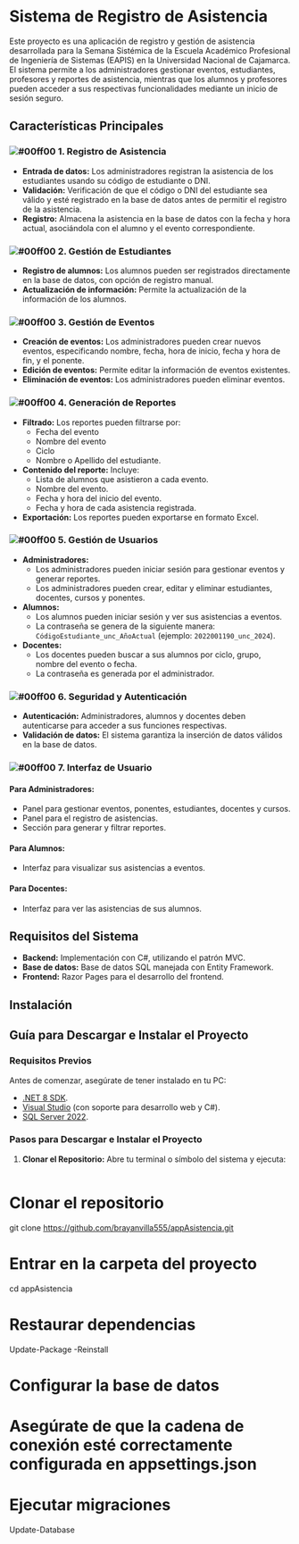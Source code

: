 # Sistema de Registro de Asistencia

Este proyecto es una aplicación de registro y gestión de asistencia desarrollada para la Semana Sistémica de la Escuela Académico Profesional de Ingeniería de Sistemas (EAPIS) en la Universidad Nacional de Cajamarca. El sistema permite a los administradores gestionar eventos, estudiantes, profesores y reportes de asistencia, mientras que los alumnos y profesores pueden acceder a sus respectivas funcionalidades mediante un inicio de sesión seguro.

## **Características Principales**

### ![#00ff00](https://placehold.co/15x15/00ff00/00ff00.png) 1. Registro de Asistencia
- **Entrada de datos:** Los administradores registran la asistencia de los estudiantes usando su código de estudiante o DNI.
- **Validación:** Verificación de que el código o DNI del estudiante sea válido y esté registrado en la base de datos antes de permitir el registro de la asistencia.
- **Registro:** Almacena la asistencia en la base de datos con la fecha y hora actual, asociándola con el alumno y el evento correspondiente.

### ![#00ff00](https://placehold.co/15x15/00ff00/00ff00.png) 2. Gestión de Estudiantes
- **Registro de alumnos:** Los alumnos pueden ser registrados directamente en la base de datos, con opción de registro manual.
- **Actualización de información:** Permite la actualización de la información de los alumnos.

### ![#00ff00](https://placehold.co/15x15/00ff00/00ff00.png) 3. Gestión de Eventos
- **Creación de eventos:** Los administradores pueden crear nuevos eventos, especificando nombre, fecha, hora de inicio, fecha y hora de fin, y el ponente.
- **Edición de eventos:** Permite editar la información de eventos existentes.
- **Eliminación de eventos:** Los administradores pueden eliminar eventos.

### ![#00ff00](https://placehold.co/15x15/00ff00/00ff00.png) 4. Generación de Reportes
- **Filtrado:** Los reportes pueden filtrarse por:
  - Fecha del evento
  - Nombre del evento
  - Ciclo
  - Nombre o Apellido del estudiante.
- **Contenido del reporte:** Incluye:
  - Lista de alumnos que asistieron a cada evento.
  - Nombre del evento.
  - Fecha y hora del inicio del evento.
  - Fecha y hora de cada asistencia registrada.
- **Exportación:** Los reportes pueden exportarse en formato Excel.

### ![#00ff00](https://placehold.co/15x15/00ff00/00ff00.png) 5. Gestión de Usuarios
- **Administradores:**
  - Los administradores pueden iniciar sesión para gestionar eventos y generar reportes.
  - Los administradores pueden crear, editar y eliminar estudiantes, docentes, cursos y ponentes.
- **Alumnos:**
  - Los alumnos pueden iniciar sesión y ver sus asistencias a eventos.
  - La contraseña se genera de la siguiente manera: `CódigoEstudiante_unc_AñoActual` (ejemplo: `2022001190_unc_2024`).
- **Docentes:**
  - Los docentes pueden buscar a sus alumnos por ciclo, grupo, nombre del evento o fecha.
  - La contraseña es generada por el administrador.

### ![#00ff00](https://placehold.co/15x15/00ff00/00ff00.png) 6. Seguridad y Autenticación
- **Autenticación:** Administradores, alumnos y docentes deben autenticarse para acceder a sus funciones respectivas.
- **Validación de datos:** El sistema garantiza la inserción de datos válidos en la base de datos.

### ![#00ff00](https://placehold.co/15x15/00ff00/00ff00.png) 7. Interfaz de Usuario
#### Para Administradores:
- Panel para gestionar eventos, ponentes, estudiantes, docentes y cursos.
- Panel para el registro de asistencias.
- Sección para generar y filtrar reportes.

#### Para Alumnos:
- Interfaz para visualizar sus asistencias a eventos.

#### Para Docentes:
- Interfaz para ver las asistencias de sus alumnos.

## **Requisitos del Sistema**

- **Backend:** Implementación con C#, utilizando el patrón MVC.
- **Base de datos:** Base de datos SQL manejada con Entity Framework.
- **Frontend:** Razor Pages para el desarrollo del frontend.

## **Instalación**

## Guía para Descargar e Instalar el Proyecto

### Requisitos Previos
Antes de comenzar, asegúrate de tener instalado en tu PC:

- [.NET 8 SDK](https://dotnet.microsoft.com/download/dotnet/8.0).
- [Visual Studio](https://visualstudio.microsoft.com/) (con soporte para desarrollo web y C#).
- [SQL Server 2022](https://www.microsoft.com/en-us/sql-server/sql-server-downloads).

### Pasos para Descargar e Instalar el Proyecto
1. **Clonar el Repositorio:**
   Abre tu terminal o símbolo del sistema y ejecuta:
   ```bash
# Clonar el repositorio
git clone https://github.com/brayanvilla555/appAsistencia.git

# Entrar en la carpeta del proyecto
cd appAsistencia

# Restaurar dependencias
Update-Package -Reinstall

# Configurar la base de datos
# Asegúrate de que la cadena de conexión esté correctamente configurada en appsettings.json
# Ejecutar migraciones
Update-Database

